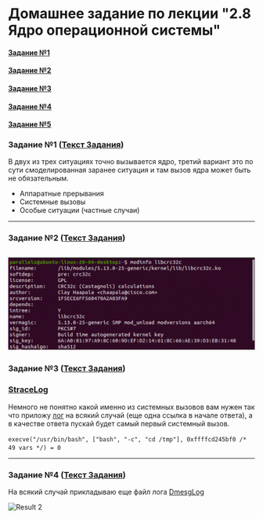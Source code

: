 # Домашнее задание по лекции "2.8 Ядро операционной системы"

#### [Задание №1](#задание-1-текст-задания)
#### [Задание №2](#задание-2-текст-задания)
#### [Задание №3](#задание-3-текст-задания)
#### [Задание №4](#задание-4-текст-задания)
#### [Задание №5](#задание-5-текст-задания)

### Задание №1 ([Текст Задания](https://github.com/netology-code/slin-homeworks/blob/slin-7/2-08.md#%D0%B7%D0%B0%D0%B4%D0%B0%D0%BD%D0%B8%D0%B5-1))

В двух из трех ситуациях точно вызывается ядро, третий вариант это по сути смоделированная заранее ситуация и там вызов
ядра может быть не обязательным.

- Аппаратные прерывания
- Системные вызовы
- Особые ситуации (частные случаи)

---

### Задание №2 ([Текст Задания](https://github.com/netology-code/slin-homeworks/blob/slin-7/2-08.md#%D0%B7%D0%B0%D0%B4%D0%B0%D0%BD%D0%B8%D0%B5-2))
![Result 1](assets/images/hw-10/hw-10-02-1.png)
---

### Задание №3 ([Текст Задания](https://github.com/netology-code/slin-homeworks/blob/slin-7/2-08.md#%D0%B7%D0%B0%D0%B4%D0%B0%D0%BD%D0%B8%D0%B5-3))

### [StraceLog](assets/logs/hw-10/trace.log)

Немного не понятно какой именно из системных вызовов вам нужен так что приложу [лог](assets/logs/hw-10/trace.log) на 
всякий случай (еще одна ссылка в начале ответа), а в качестве ответа пускай будет самый первый системный вызов.

`execve("/usr/bin/bash", ["bash", "-c", "cd /tmp"], 0xffffcd245bf0 /* 49 vars */) = 0`

---

### Задание №4 ([Текст Задания](https://github.com/netology-code/slin-homeworks/blob/slin-7/2-08.md#%D0%B7%D0%B0%D0%B4%D0%B0%D0%BD%D0%B8%D0%B5-4))

На всякий случай прикладываю еще файл лога [DmesgLog](assets/logs/hw-10/dmesg.log)

![Result 2](assets/images/hw-10/hw-10-04-1.png)